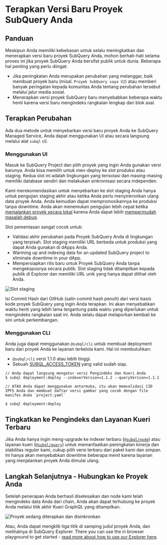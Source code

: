 # Terapkan Versi Baru Proyek SubQuery Anda

## Panduan

Meskipun Anda memiliki kebebasan untuk selalu meningkatkan dan menerapkan versi baru proyek SubQuery Anda, mohon berhati-hati selama proses ini jika proyek SubQuery Anda bersifat publik untuk dunia. Beberapa hal penting yang perlu diingat:

- Jika peningkatan Anda merupakan perubahan yang melanggar, baik membuat proyek baru (misal. `Proyek SubQuery saya V2`) atau memberi banyak peringatan kepada komunitas Anda tentang perubahan tersebut melalui jalur media sosial.
- Menerapkan versi proyek SubQuery baru menyebabkan beberapa waktu henti karena versi baru mengindeks rangkaian lengkap dari blok asal.

## Terapkan Perubahan

Ada dua metode untuk menyebarkan versi baru proyek Anda ke SubQuery Managed Service, Anda dapat menggunakan UI atau secara langsung melalui alat `subql` cli.

### Menggunakan UI

Masuk ke SubQuery Project dan pilih proyek yang ingin Anda gunakan versi barunya. Anda bisa memilih untuk men-deploy ke slot produksi atau staging. Kedua slot ini adalah lingkungan yang terisolasi dan masing-masing memiliki database sendiri dan melakukan sinkronisasi secara independen.

Kami merekomendasikan untuk menyebarkan ke slot staging Anda hanya untuk pengujian staging akhir atau ketika Anda perlu menyinkronkan ulang data proyek Anda. Anda kemudian dapat mempromosikannya ke produksi tanpa downtime. Anda akan menemukan pengujian lebih cepat ketika [menjalankan proyek secara lokal](../run_publish/run.md) karena Anda dapat lebih [mempermudah masalah debug](../academy/tutorials_examples/debug-projects.md).

Slot pementasan sangat cocok untuk:

- Validasi akhir perubahan pada Proyek SubQuery Anda di lingkungan yang terpisah. Slot staging memiliki URL berbeda untuk produksi yang dapat Anda gunakan di dApps Anda.
- Warming up and indexing data for an updated SubQuery project to eliminate downtime in your dApp.
- Mempersiapkan rilis baru untuk Proyek SubQuery Anda tanpa mengeksposnya secara publik. Slot staging tidak ditampilkan kepada publik di Explorer dan memiliki URL unik yang hanya dapat dilihat oleh Anda.

![Slot staging](/assets/img/staging_slot.png)

Isi Commit Hash dari GitHub (salin commit hash penuh) dari versi basis kode proyek SubQuery yang ingin Anda terapkan. Ini akan menyebabkan waktu henti yang lebih lama tergantung pada waktu yang diperlukan untuk mengindeks rangkaian saat ini. Anda selalu dapat melaporkan kembali ke sini untuk perkembangan.

### Menggunakan CLI

Anda juga dapat menggunakan `@subql/cli` untuk membuat deployment baru dari proyek Anda ke layanan terkelola kami. Hal ini membutuhkan:

- `@subql/cli` versi 1.1.0 atau lebih tinggi.
- Sebuah [SUBQL_ACCESS_TOKEN](../run_publish/ipfs.md#prepare-your-subql-access-token) yang valid sudah siap.

```shell
// Anda dapat langsung mengatur versi Pengindeks dan Kueri Anda
$ subql deployment:deploy --indexerVersion=1.1.2 --queryVersion=1.1.1

// ATAU Anda dapat menggunakan antarmuka, itu akan memvalidasi CID IPFS Anda dan membuat daftar versi gambar yang cocok dengan file manifes Anda `project.yaml`

$ subql deployment:deploy
```

## Tingkatkan ke Pengindeks dan Layanan Kueri Terbaru

Jika Anda hanya ingin meng-upgrade ke indexer terbaru ([`@subql/node`](https://www.npmjs.com/package/@subql/node)) atau layanan kueri ([`@subql/query`](https://www.npmjs.com/package/@subql/query)) untuk memanfaatkan peningkatan kinerja dan stabilitas reguler kami, cukup pilih versi terbaru dari paket kami dan simpan. Ini hanya akan menyebabkan downtime beberapa menit karena layanan yang menjalankan proyek Anda dimulai ulang.

## Langkah Selanjutnya - Hubungkan ke Proyek Anda

Setelah penerapan Anda berhasil diselesaikan dan node kami telah mengindeks data Anda dari chain, Anda akan dapat terhubung ke proyek Anda melalui titik akhir Kueri GraphQL yang ditampilkan.

![Proyek sedang diterapkan dan disinkronkan](/assets/img/projects-deploy-sync.png)

Atau, Anda dapat mengklik tiga titik di samping judul proyek Anda, dan melihatnya di SubQuery Explorer. There you can use the in browser playground to get started - [read more about how to use our Explorer here](../run_publish/query.md).
